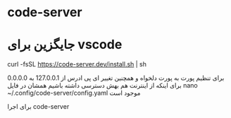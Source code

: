 # code-server
# جایگزین برای vscode

curl -fsSL https://code-server.dev/install.sh | sh


برای تنظیم پورت به پورت دلخواه و همچنین تغییر ای پی ادرس از 127.0.0.1 به 0.0.0.0 برای اینکه از اینترنت هم بهش دسترسی داشته باشیم همشان در فایل
nano ~/.config/code-server/config.yaml
موجود است

برای اجرا 
code-server
